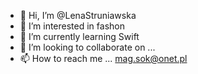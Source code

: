 - 👋 Hi, I’m @LenaStruniawska
- 👀 I’m interested in fashon
- 🌱 I’m currently learning Swift
- 💞️ I’m looking to collaborate on ...
- 📫 How to reach me ... mag.sok@onet.pl

<!---
LenaStruniawska/LenaStruniawska is a ✨ special ✨ repository because its `README.md` (this file) appears on your GitHub profile.
You can click the Preview link to take a look at your changes.
--->
